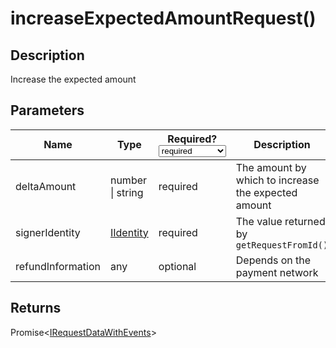 # increaseExpectedAmountRequest()

## Description

Increase the expected amount

## Parameters

<table data-full-width="true"><thead><tr><th>Name</th><th>Type</th><th>Required?<select><option value="cc244d24a18446b6acfe6740883eb7b8" label="required" color="blue"></option><option value="c086eb7ae26b445f82d1acb9f55c9a6d" label="recommended" color="blue"></option><option value="109f12ad18c8471b813348912808365e" label="optional" color="blue"></option></select></th><th>Description</th></tr></thead><tbody><tr><td>deltaAmount</td><td>number | string</td><td><span data-option="cc244d24a18446b6acfe6740883eb7b8">required</span></td><td>The amount by which to increase the expected amount</td></tr><tr><td>signerIdentity</td><td><a href="../iidentity.md">IIdentity</a></td><td><span data-option="cc244d24a18446b6acfe6740883eb7b8">required</span></td><td>The value returned by <code>getRequestFromId()</code></td></tr><tr><td>refundInformation</td><td>any</td><td><span data-option="109f12ad18c8471b813348912808365e">optional</span></td><td>Depends on the payment network</td></tr></tbody></table>

## Returns

Promise<[IRequestDataWithEvents](../irequestdatawithevents.md)>
